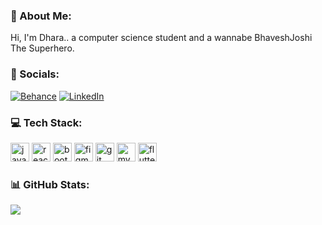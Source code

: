 ### 🤺 About Me:
Hi, I'm Dhara.. a computer science student and a wannabe BhaveshJoshi The Superhero.

### 📱 Socials:
[![Behance](https://img.shields.io/badge/Behance-1769ff?logo=behance&logoColor=white)](https://www.behance.net/dharamaru1) [![LinkedIn](https://img.shields.io/badge/LinkedIn-%230077B5.svg?logo=linkedin&logoColor=white)](https://www.linkedin.com/in/dhara-maru/)

### 💻 Tech Stack:
<img src="https://cdn.jsdelivr.net/gh/devicons/devicon/icons/javascript/javascript-original.svg" height="30" alt="javascript logo"  />  <img src="https://cdn.jsdelivr.net/gh/devicons/devicon/icons/react/react-original.svg" height="30" alt="react logo"  />  <img src="https://cdn.jsdelivr.net/gh/devicons/devicon/icons/bootstrap/bootstrap-original.svg" height="30" alt="bootstrap logo"  />  <img src="https://cdn.jsdelivr.net/gh/devicons/devicon/icons/figma/figma-original.svg" height="30" alt="figma logo"  />  <img src="https://cdn.jsdelivr.net/gh/devicons/devicon/icons/git/git-original.svg" height="30" alt="git logo"  />  <img src="https://cdn.jsdelivr.net/gh/devicons/devicon/icons/mysql/mysql-original.svg" height="30" alt="mysql logo"  />  <img src="https://cdn.jsdelivr.net/gh/devicons/devicon/icons/flutter/flutter-original.svg" height="30" alt="flutter logo"  />

### 📊 GitHub Stats:
<!-- ![](https://github-readme-stats.vercel.app/api?username=dhara-maru&theme=aura&hide_border=false&include_all_commits=true&count_private=true)<br/> -->
![](https://github-readme-streak-stats.herokuapp.com/?user=dhara-maru&theme=aura&hide_border=false)<br/>

